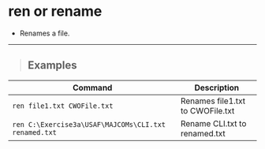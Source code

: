 # ren or rename

- Renames a file.

---

> ## **Examples**

| **Command** | **Description** |
|-------------|-----------------|
| `ren file1.txt CWOFile.txt` | Renames file1.txt to CWOFile.txt |
| `ren C:\Exercise3a\USAF\MAJCOMs\CLI.txt renamed.txt` | Rename CLI.txt to renamed.txt |